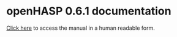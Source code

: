 # openHASP 0.6.1 documentation

[Click here](https://haswitchplate.github.io/openHASP-docs/) to access the manual in a human readable form.
